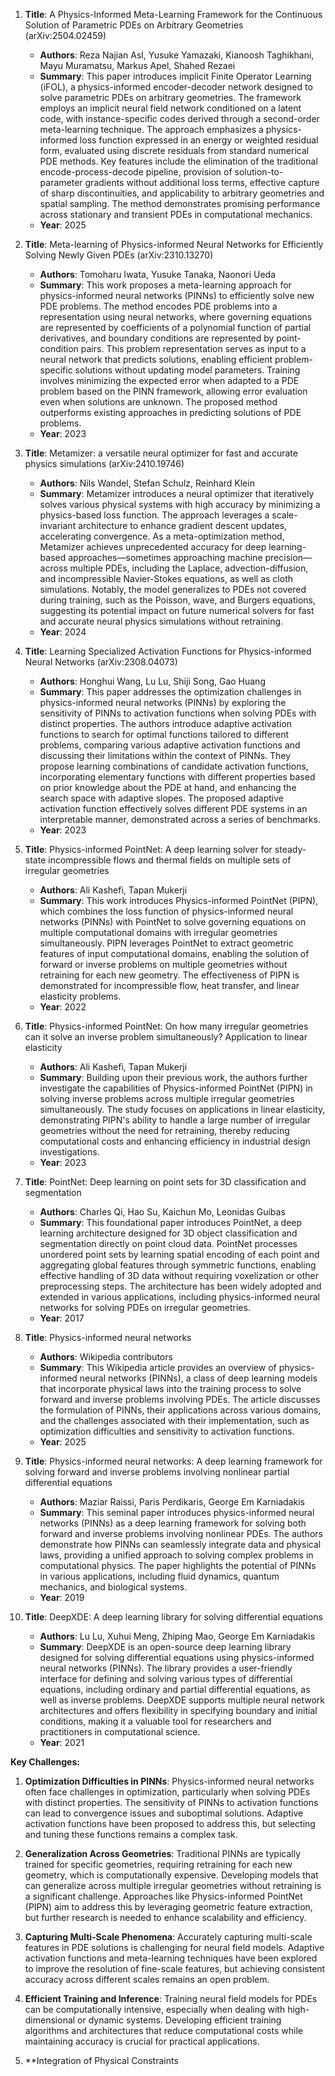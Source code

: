 1. **Title**: A Physics-Informed Meta-Learning Framework for the Continuous Solution of Parametric PDEs on Arbitrary Geometries (arXiv:2504.02459)
   - **Authors**: Reza Najian Asl, Yusuke Yamazaki, Kianoosh Taghikhani, Mayu Muramatsu, Markus Apel, Shahed Rezaei
   - **Summary**: This paper introduces implicit Finite Operator Learning (iFOL), a physics-informed encoder-decoder network designed to solve parametric PDEs on arbitrary geometries. The framework employs an implicit neural field network conditioned on a latent code, with instance-specific codes derived through a second-order meta-learning technique. The approach emphasizes a physics-informed loss function expressed in an energy or weighted residual form, evaluated using discrete residuals from standard numerical PDE methods. Key features include the elimination of the traditional encode-process-decode pipeline, provision of solution-to-parameter gradients without additional loss terms, effective capture of sharp discontinuities, and applicability to arbitrary geometries and spatial sampling. The method demonstrates promising performance across stationary and transient PDEs in computational mechanics.
   - **Year**: 2025

2. **Title**: Meta-learning of Physics-informed Neural Networks for Efficiently Solving Newly Given PDEs (arXiv:2310.13270)
   - **Authors**: Tomoharu Iwata, Yusuke Tanaka, Naonori Ueda
   - **Summary**: This work proposes a meta-learning approach for physics-informed neural networks (PINNs) to efficiently solve new PDE problems. The method encodes PDE problems into a representation using neural networks, where governing equations are represented by coefficients of a polynomial function of partial derivatives, and boundary conditions are represented by point-condition pairs. This problem representation serves as input to a neural network that predicts solutions, enabling efficient problem-specific solutions without updating model parameters. Training involves minimizing the expected error when adapted to a PDE problem based on the PINN framework, allowing error evaluation even when solutions are unknown. The proposed method outperforms existing approaches in predicting solutions of PDE problems.
   - **Year**: 2023

3. **Title**: Metamizer: a versatile neural optimizer for fast and accurate physics simulations (arXiv:2410.19746)
   - **Authors**: Nils Wandel, Stefan Schulz, Reinhard Klein
   - **Summary**: Metamizer introduces a neural optimizer that iteratively solves various physical systems with high accuracy by minimizing a physics-based loss function. The approach leverages a scale-invariant architecture to enhance gradient descent updates, accelerating convergence. As a meta-optimization method, Metamizer achieves unprecedented accuracy for deep learning-based approaches—sometimes approaching machine precision—across multiple PDEs, including the Laplace, advection-diffusion, and incompressible Navier-Stokes equations, as well as cloth simulations. Notably, the model generalizes to PDEs not covered during training, such as the Poisson, wave, and Burgers equations, suggesting its potential impact on future numerical solvers for fast and accurate neural physics simulations without retraining.
   - **Year**: 2024

4. **Title**: Learning Specialized Activation Functions for Physics-informed Neural Networks (arXiv:2308.04073)
   - **Authors**: Honghui Wang, Lu Lu, Shiji Song, Gao Huang
   - **Summary**: This paper addresses the optimization challenges in physics-informed neural networks (PINNs) by exploring the sensitivity of PINNs to activation functions when solving PDEs with distinct properties. The authors introduce adaptive activation functions to search for optimal functions tailored to different problems, comparing various adaptive activation functions and discussing their limitations within the context of PINNs. They propose learning combinations of candidate activation functions, incorporating elementary functions with different properties based on prior knowledge about the PDE at hand, and enhancing the search space with adaptive slopes. The proposed adaptive activation function effectively solves different PDE systems in an interpretable manner, demonstrated across a series of benchmarks.
   - **Year**: 2023

5. **Title**: Physics-informed PointNet: A deep learning solver for steady-state incompressible flows and thermal fields on multiple sets of irregular geometries
   - **Authors**: Ali Kashefi, Tapan Mukerji
   - **Summary**: This work introduces Physics-informed PointNet (PIPN), which combines the loss function of physics-informed neural networks (PINNs) with PointNet to solve governing equations on multiple computational domains with irregular geometries simultaneously. PIPN leverages PointNet to extract geometric features of input computational domains, enabling the solution of forward or inverse problems on multiple geometries without retraining for each new geometry. The effectiveness of PIPN is demonstrated for incompressible flow, heat transfer, and linear elasticity problems.
   - **Year**: 2022

6. **Title**: Physics-informed PointNet: On how many irregular geometries can it solve an inverse problem simultaneously? Application to linear elasticity
   - **Authors**: Ali Kashefi, Tapan Mukerji
   - **Summary**: Building upon their previous work, the authors further investigate the capabilities of Physics-informed PointNet (PIPN) in solving inverse problems across multiple irregular geometries simultaneously. The study focuses on applications in linear elasticity, demonstrating PIPN's ability to handle a large number of irregular geometries without the need for retraining, thereby reducing computational costs and enhancing efficiency in industrial design investigations.
   - **Year**: 2023

7. **Title**: PointNet: Deep learning on point sets for 3D classification and segmentation
   - **Authors**: Charles Qi, Hao Su, Kaichun Mo, Leonidas Guibas
   - **Summary**: This foundational paper introduces PointNet, a deep learning architecture designed for 3D object classification and segmentation directly on point cloud data. PointNet processes unordered point sets by learning spatial encoding of each point and aggregating global features through symmetric functions, enabling effective handling of 3D data without requiring voxelization or other preprocessing steps. The architecture has been widely adopted and extended in various applications, including physics-informed neural networks for solving PDEs on irregular geometries.
   - **Year**: 2017

8. **Title**: Physics-informed neural networks
   - **Authors**: Wikipedia contributors
   - **Summary**: This Wikipedia article provides an overview of physics-informed neural networks (PINNs), a class of deep learning models that incorporate physical laws into the training process to solve forward and inverse problems involving PDEs. The article discusses the formulation of PINNs, their applications across various domains, and the challenges associated with their implementation, such as optimization difficulties and sensitivity to activation functions.
   - **Year**: 2025

9. **Title**: Physics-informed neural networks: A deep learning framework for solving forward and inverse problems involving nonlinear partial differential equations
   - **Authors**: Maziar Raissi, Paris Perdikaris, George Em Karniadakis
   - **Summary**: This seminal paper introduces physics-informed neural networks (PINNs) as a deep learning framework for solving both forward and inverse problems involving nonlinear PDEs. The authors demonstrate how PINNs can seamlessly integrate data and physical laws, providing a unified approach to solving complex problems in computational physics. The paper highlights the potential of PINNs in various applications, including fluid dynamics, quantum mechanics, and biological systems.
   - **Year**: 2019

10. **Title**: DeepXDE: A deep learning library for solving differential equations
    - **Authors**: Lu Lu, Xuhui Meng, Zhiping Mao, George Em Karniadakis
    - **Summary**: DeepXDE is an open-source deep learning library designed for solving differential equations using physics-informed neural networks (PINNs). The library provides a user-friendly interface for defining and solving various types of differential equations, including ordinary and partial differential equations, as well as inverse problems. DeepXDE supports multiple neural network architectures and offers flexibility in specifying boundary and initial conditions, making it a valuable tool for researchers and practitioners in computational science.
    - **Year**: 2021

**Key Challenges:**

1. **Optimization Difficulties in PINNs**: Physics-informed neural networks often face challenges in optimization, particularly when solving PDEs with distinct properties. The sensitivity of PINNs to activation functions can lead to convergence issues and suboptimal solutions. Adaptive activation functions have been proposed to address this, but selecting and tuning these functions remains a complex task.

2. **Generalization Across Geometries**: Traditional PINNs are typically trained for specific geometries, requiring retraining for each new geometry, which is computationally expensive. Developing models that can generalize across multiple irregular geometries without retraining is a significant challenge. Approaches like Physics-informed PointNet (PIPN) aim to address this by leveraging geometric feature extraction, but further research is needed to enhance scalability and efficiency.

3. **Capturing Multi-Scale Phenomena**: Accurately capturing multi-scale features in PDE solutions is challenging for neural field models. Adaptive activation functions and meta-learning techniques have been explored to improve the resolution of fine-scale features, but achieving consistent accuracy across different scales remains an open problem.

4. **Efficient Training and Inference**: Training neural field models for PDEs can be computationally intensive, especially when dealing with high-dimensional or dynamic systems. Developing efficient training algorithms and architectures that reduce computational costs while maintaining accuracy is crucial for practical applications.

5. **Integration of Physical Constraints 